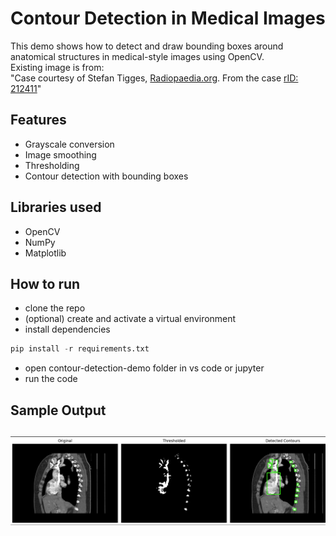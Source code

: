 # Contour Detection in Medical Images

This demo shows how to detect and draw bounding boxes around anatomical structures in medical-style images using OpenCV.\
Existing image is from:\
"Case courtesy of Stefan Tigges, <a href="https://radiopaedia.org/?lang=us">Radiopaedia.org</a>. From the case <a href="https://radiopaedia.org/cases/212411?lang=us">rID: 212411</a>"

## Features
- Grayscale conversion
- Image smoothing
- Thresholding
- Contour detection with bounding boxes

## Libraries used
- OpenCV
- NumPy
- Matplotlib

## How to run
- clone the repo
- (optional) create and activate a virtual environment
- install dependencies

```python
pip install -r requirements.txt
```

- open contour-detection-demo folder in vs code or jupyter
- run the code


## Sample Output
![preview](preview.png)
---
